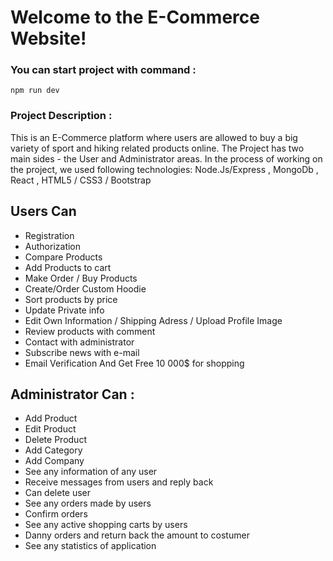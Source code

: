 # Welcome to the E-Commerce Website!

### You can start project with command :

    npm run dev

### Project Description :

This is an E-Commerce platform where users are allowed to buy a big variety of sport and hiking related products online. The Project has two main sides - the User and Administrator areas. In the process of working on the project, we used following technologies: Node.Js/Express , MongoDb , React , HTML5 / CSS3 / Bootstrap

## Users Can

- Registration
- Authorization
- Compare Products
- Add Products to cart
- Make Order / Buy Products
- Create/Order Custom Hoodie 
- Sort products by price
- Update Private info
- Edit Own Information / Shipping Adress / Upload Profile Image
- Review products with comment
- Contact with administrator
- Subscribe news with e-mail
- Email Verification And Get Free 10 000$ for shopping

## Administrator Can :

- Add Product
- Edit Product
- Delete Product
- Add Category
- Add Company
- See any information of any user
- Receive messages from users and reply back
- Can delete user
- See any orders made by users
- Confirm orders
- See any active shopping carts by users
- Danny orders and return back the amount to costumer
- See any statistics of application
